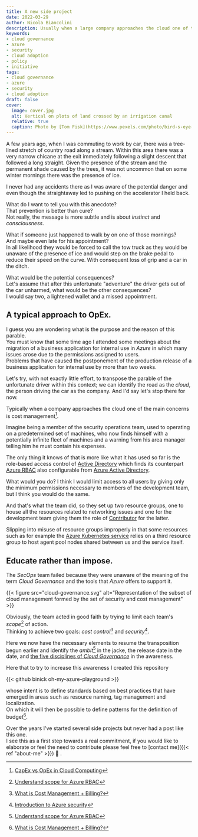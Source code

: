 ```yaml
---
title: A new side project
date: 2022-03-29
author: Nicola Biancolini
description: Usually when a large company approaches the cloud one of the main concerns is cost management.
keywords: 
- cloud governance
- azure
- security
- cloud adoption
- policy
- initiative
tags:
- cloud governance
- azure
- security 
- cloud adoption
draft: false
cover:
  image: cover.jpg
  alt: Vertical on plots of land crossed by an irrigation canal
  relative: true
  caption: Photo by [Tom Fisk](https://www.pexels.com/photo/bird-s-eye-view-of-river-in-middle-of-green-fields-1483880/)
---
```


A few years ago, when I was commuting to work by car, there was a tree-lined stretch of country road along a stream. Within this area there was a very narrow chicane at the exit immediately following a slight descent that followed a long straight.
Given the presence of the stream and the permanent shade caused by the trees, it was not uncommon that on some winter mornings there was the presence of ice.

I never had any accidents there as I was aware of the potential danger and even though the straightaway led to pushing on the accelerator I held back.

What do I want to tell you with this anecdote?  
That prevention is better than cure?  
Not really, the message is more subtle and is about *instinct* and *consciousness*.

What if someone just happened to walk by on one of those mornings?  
And maybe even late for his appointment?  
In all likelihood they would be forced to call the tow truck as they would be unaware of the presence of ice and would step on the brake pedal to reduce their speed on the curve. With consequent loss of grip and a car in the ditch.

What would be the potential consequences?  
Let's assume that after this unfortunate "adventure" the driver gets out of the car unharmed, what would be the other consequences?  
I would say two, a lightened wallet and a missed appointment.

## A typical approach to OpEx.

I guess you are wondering what is the purpose and the reason of this parable.  
You must know that some time ago I attended some meetings about the migration of a business application for internal use in *Azure* in which many issues arose due to the permissions assigned to users.  
Problems that have caused the postponement of the production release of a business application for internal use by more than two weeks.

Let's try, with not exactly little effort, to transpose the parable of the unfortunate driver within this context; we can identify the road as the *cloud*, the person driving the car as the company. And I'd say let's stop there for now.

Typically when a company approaches the cloud one of the main concerns is cost management[^capex-vs-opex].

[^capex-vs-opex]: [CapEx vs OpEx in Cloud Computing]( https://www.geeksforgeeks.org/capex-vs-opex-in-cloud-computing)

Imagine being a member of the security operations team, used to operating on a predetermined set of machines, who now finds himself with a potentially infinite fleet of machines and a warning from his area manager telling him he must contain his expenses.

The only thing it knows of that is more like what it has used so far is the role-based access control of [Active Directory](https://docs.microsoft.com/windows-server/identity/ad-ds/plan/security-best-practices/implementing-least-privilege-administrative-models#role-based-access-controls-rbac-for-active-directory) which finds its counterpart [Azure RBAC](https://docs.microsoft.com/azure/role-based-access-control/overview) also configurable from [Azure Active Directory]( https://docs.microsoft.com/azure/active-directory/fundamentals/active-directory-whatis).

What would you do? I think I would limit access to all users by giving only the minimum permissions necessary to members of the development team, but I think you would do the same.

And that's what the team did, so they set up two resource groups, one to house all the resources related to networking issues and one for the development team giving them the role of [Contributor](https://docs.microsoft.com/azure/role-based-access-control/built-in-roles#contributor) for the latter.

Slipping into misuse of resource groups improperly in that some resources such as for example the [Azure Kubernetes service]( https://docs.microsoft.com/azure/aks/intro-kubernetes) relies on a third resource group to host agent pool nodes shared between us and the service itself.

## Educate rather than impose.

The *SecOps* team failed because they were unaware of the meaning of the term *Cloud Governance* and the tools that *Azure* offers to support it.

{{< figure src="cloud-governance.svg" alt="Representation of the subset of cloud management formed by the set of security and cost management" >}}

Obviously, the team acted in good faith by trying to limit each team's *scope*[^scope] of action.  
Thinking to achieve two goals: *cost control*[^cost-management] and *security*[^security]. 

[^scope]: [Understand scope for Azure RBAC](https://docs.microsoft.com/azure/role-based-access-control/scope-overview)
[^cost-management]: [What is Cost Management + Billing?]( https://docs.microsoft.com/azure/cost-management-billing/cost-management-billing-overview)
[^security]: [Introduction to Azure security](https://docs.microsoft.com/azure/security/fundamentals/overview)

Here we now have the necessary elements to resume the transposition begun earlier and identify 
the *ambit*[^scope] in the jacke, the release date in the date, and [the five disciplines of *Cloud Governance*]( https://docs.microsoft.com/azure/cloud-adoption-framework/govern/governance-disciplines#disciplines-of-cloud-governance) in the awareness.

Here that to try to increase this awareness I created this repository

{{< github binick oh-my-azure-playground >}}

whose intent is to define standards based on best practices that have emerged in areas such as resource naming, tag management and localization.  
On which it will then be possible to define patterns for the definition of budget[^cost-management].

Over the years I've started several side projects but never had a post like this one.  
I see this as a first step towards a real commitment, if you would like to elaborate or feel the need to contribute please feel free to [contact me]({{< ref "about-me" >}}) 🙂 .
